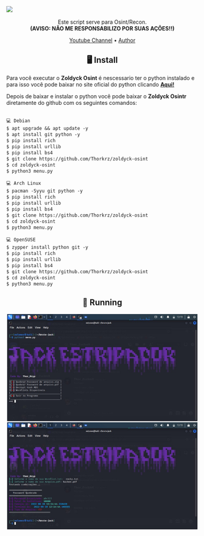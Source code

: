 <p>
<img src= "https://camo.githubusercontent.com/71b837571c48af3aa60a73dbc9d5936aa359d78efbfa8a6743cbbbc16b80ef4d/68747470733a2f2f63646e2e646973636f72646170702e636f6d2f6174746163686d656e74732f3830353930323039333930363630383138362f3830353931333937323533353539303932322f74656e6f722e676966"/>
</p>




  

  <p align="center">
    Este script serve para Osint/Recon.<br>
   <strong>(AVISO: NÃO ME RESPONSABILIZO POR SUAS AÇÕES!!)</strong>
  </p>
</p> 




<p align="center">
  <a href="https://www.youtube.com/channel/UCtdE8vbIezT78YCBvHzRWDw" >Youtube Channel</a> •
  <a href="https://github.com/Thorkrz">Author</a> 
</p>



<h2 align="center">🖥 Install</h2>


Para você executar o **Zoldyck Osint** é nescessario ter o python instalado e para isso você pode baixar no site oficial do python clicando [**Aqui!**](https://www.python.org/downloads/)

Depois de baixar e instalar o python você pode baixar o **Zoldyck Osintr** diretamente do github com os seguintes comandos:

```

💻 Debian
$ apt upgrade && apt update -y
$ apt install git python -y
$ pip install rich 
$ pip install urllib
$ pip install bs4
$ git clone https://github.com/Thorkrz/zoldyck-osint
$ cd zoldyck-osint
$ python3 menu.py

💻 Arch Linux
$ pacman -Syyu git python -y
$ pip install rich 
$ pip install urllib
$ pip install bs4
$ git clone https://github.com/Thorkrz/zoldyck-osint
$ cd zoldyck-osint
$ python3 menu.py

💻 OpenSUSE
$ zypper install python git -y
$ pip install rich 
$ pip install urllib
$ pip install bs4
$ git clone https://github.com/Thorkrz/zoldyck-osint
$ cd zoldyck-osint
$ python3 menu.py
``` 

<p align="center" >
  <h2 align="center">🚀 Running</h2>
  <p align="center" ><img alt="Brute-Jack" src="https://github.com/Thorkrz/brute-jack/blob/main/runscript1.jpg"width=500>
  <img alt="Brute-Jack" src="https://github.com/Thorkrz/brute-jack/blob/main/runscript2.jpg"width=500>

</p>



